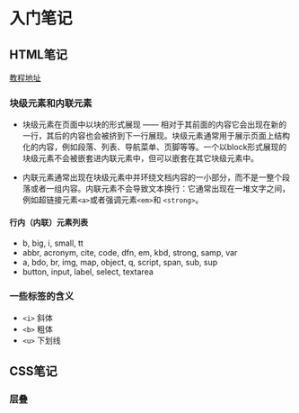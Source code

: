 # 入门笔记

## HTML笔记

[教程地址](https://developer.mozilla.org/zh-CN/docs/Learn/Getting_started_with_the_web)

### 块级元素和内联元素

- 块级元素在页面中以块的形式展现 —— 相对于其前面的内容它会出现在新的一行，其后的内容也会被挤到下一行展现。块级元素通常用于展示页面上结构化的内容，例如段落、列表、导航菜单、页脚等等。一个以block形式展现的块级元素不会被嵌套进内联元素中，但可以嵌套在其它块级元素中。

- 内联元素通常出现在块级元素中并环绕文档内容的一小部分，而不是一整个段落或者一组内容。内联元素不会导致文本换行：它通常出现在一堆文字之间，例如超链接元素`<a>`或者强调元素`<em>`和 `<strong>`。

#### 行内（内联）元素列表

- b, big, i, small, tt
- abbr, acronym, cite, code, dfn, em, kbd, strong, samp, var
- a, bdo, br, img, map, object, q, script, span, sub, sup
- button, input, label, select, textarea

### 一些标签的含义

- `<i>` 斜体
- `<b>` 粗体
- `<u>` 下划线

## CSS笔记

### 层叠
